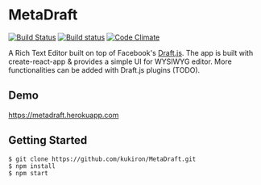 # MetaDraft

[![Build Status](https://travis-ci.org/kukiron/MetaDraft.svg?branch=master)](https://travis-ci.org/kukiron/MetaDraft) [![Build status](https://ci.appveyor.com/api/projects/status/i6sj2dl5ajlpyrdg?svg=true)](https://ci.appveyor.com/project/kukiron/metadraft)
 [![Code Climate](https://codeclimate.com/github/kukiron/MetaDraft/badges/gpa.svg)](https://codeclimate.com/github/kukiron/MetaDraft)

A Rich Text Editor built on top of Facebook's [Draft.js](https://github.com/facebook/draft-js).
The app is built with create-react-app & provides a simple UI for WYSIWYG editor. More functionalities can be added with Draft.js plugins (TODO).

## Demo
https://metadraft.herokuapp.com

## Getting Started

```
$ git clone https://github.com/kukiron/MetaDraft.git
$ npm install
$ npm start
```
